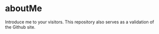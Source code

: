 # aboutMe
Introduce me to your visitors. This repository also serves as a validation of the Github site.
